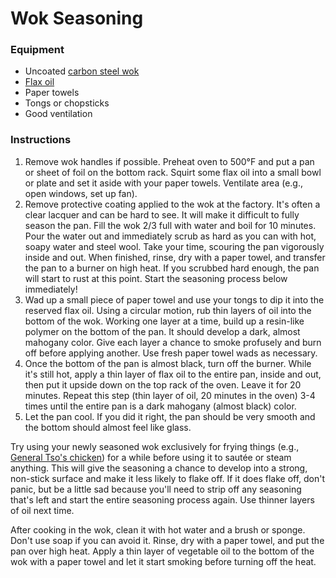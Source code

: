 # Wok Seasoning

### Equipment

- Uncoated [carbon steel wok](https://www.amazon.com/Joyce-Chen-22-0060-Uncoated-14-inch/dp/B0001VQIP4)
- [Flax oil](https://www.amazon.com/Barleans-Organic-Oils-Lignan-16-Ounce/dp/B002VLZ81M)
- Paper towels
- Tongs or chopsticks
- Good ventilation

### Instructions

1. Remove wok handles if possible. Preheat oven to 500&deg;F and put a pan or sheet of foil on the bottom rack. Squirt some flax oil into a small bowl or plate and set it aside with your paper towels. Ventilate area (e.g., open windows, set up fan).
2. Remove protective coating applied to the wok at the factory. It's often a clear lacquer and can be hard to see. It will make it difficult to fully season the pan. Fill the wok 2/3 full with water and boil for 10 minutes. Pour the water out and immediately scrub as hard as you can with hot, soapy water and steel wool. Take your time, scouring the pan vigorously inside and out. When finished, rinse, dry with a paper towel, and transfer the pan to a burner on high heat. If you scrubbed hard enough, the pan will start to rust at this point. Start the seasoning process below immediately!
3. Wad up a small piece of paper towel and use your tongs to dip it into the reserved flax oil. Using a circular motion, rub thin layers of oil into the bottom of the wok. Working one layer at a time, build up a resin-like polymer on the bottom of the pan. It should develop a dark, almost mahogany color. Give each layer a chance to smoke profusely and burn off before applying another. Use fresh paper towel wads as necessary.
4. Once the bottom of the pan is almost black, turn off the burner. While it's still hot, apply a thin layer of flax oil to the entire pan, inside and out, then put it upside down on the top rack of the oven. Leave it for 20 minutes. Repeat this step (thin layer of oil, 20 minutes in the oven) 3-4 times until the entire pan is a dark mahogany (almost black) color.
5. Let the pan cool. If you did it right, the pan should be very smooth and the bottom should almost feel like glass.

Try using your newly seasoned wok exclusively for frying things (e.g., [General Tso's chicken](../food/general-tsos-chicken.md)) for a while before using it to sautée or steam anything. This will give the seasoning a chance to develop into a strong, non-stick surface and make it less likely to flake off. If it does flake off, don't panic, but be a little sad because you'll need to strip off any seasoning that's left and start the entire seasoning process again. Use thinner layers of oil next time.

After cooking in the wok, clean it with hot water and a brush or sponge. Don't use soap if you can avoid it. Rinse, dry with a paper towel, and put the pan over high heat. Apply a thin layer of vegetable oil to the bottom of the wok with a paper towel and let it start smoking before turning off the heat.
